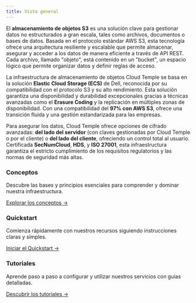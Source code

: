 ```yaml
---
title: Vista general
---
```


El **almacenamiento de objetos S3** es una solución clave para gestionar datos no estructurados a gran escala, tales como archivos, documentos o bases de datos. Basada en el protocolo estándar AWS S3, esta tecnología ofrece una arquitectura resiliente y escalable que permite almacenar, asegurar y acceder a los datos de manera eficiente a través de API REST. Cada archivo, llamado "objeto", está contenido en un "bucket", un espacio lógico que permite organizar datos y definir reglas de acceso.

La infraestructura de almacenamiento de objetos Cloud Temple se basa en la solución **Elastic Cloud Storage (ECS)** de Dell, reconocida por su compatibilidad con el protocolo S3 y su alto rendimiento. Esta solución garantiza una disponibilidad y durabilidad excepcionales gracias a técnicas avanzadas como el **Erasure Coding** y la replicación en múltiples zonas de disponibilidad. Con una compatibilidad del **97% con AWS S3**, ofrece una transición fluida y una gestión estandarizada para las empresas.

Para asegurar los datos, Cloud Temple ofrece opciones de cifrado avanzadas: **del lado del servidor** (con claves gestionadas por Cloud Temple o por el cliente) o **del lado del cliente**, ofreciendo un control total al usuario. Certificada **SecNumCloud**, **HDS**, y **ISO 27001**, esta infraestructura garantiza el estricto cumplimiento de los requisitos regulatorios y las normas de seguridad más altas.


<div class="card-grid">
  <div class="card">
    <h3>Conceptos</h3>
    <p>Descubre las bases y principios esenciales para comprender y dominar nuestra infraestructura.</p>
    <a href="./oss/concepts" class="card-link">Explorar los conceptos &rarr;</a>
  </div>
  <div class="card">
    <h3>Quickstart</h3>
    <p>Comienza rápidamente con nuestros recursos siguiendo instrucciones claras y simples.</p>
    <a href="./oss/quickstart" class="card-link">Iniciar el Quickstart &rarr;</a>
  </div>
    <div class="card">
    <h3>Tutoriales</h3>
    <p>Aprende paso a paso a configurar y utilizar nuestros servicios con guías detalladas.</p>
    <a href="./oss/tutorials" class="card-link">Descubrir los tutoriales &rarr;</a>
  </div>
</div>